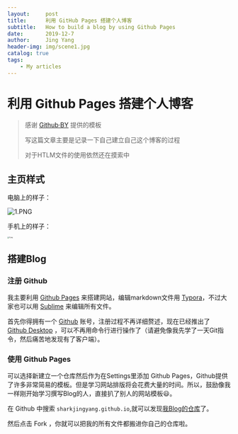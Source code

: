 ```yaml
---
layout:     post
title:      利用 GitHub Pages 搭建个人博客
subtitle:   How to build a blog by using Github Pages
date:       2019-12-7
author:     Jing Yang
header-img: img/scene1.jpg
catalog: true
tags:
    - My articles	
---
```


# 利用 Github Pages 搭建个人博客

> 感谢 [Github·BY](https://github.com/qiubaiying/qiubaiying.github.io) 提供的模板
>
> 写这篇文章主要是记录一下自己建立自己这个博客的过程
>
> 对于HTLM文件的使用依然还在摸索中

## 主页样式

电脑上的样子：

![1.PNG](http://ww1.sinaimg.cn/large/006EGaNZgy1g9osj52bqcj31gw0q01ky.jpg)

手机上的样子：

<img src="http://ww1.sinaimg.cn/large/006EGaNZgy1g9oskdde8qj30u01sz0zx.jpg" alt="2.jpg" style="zoom:25%;" />

## 搭建Blog

### 注册 Github

我主要利用 [Github Pages](https://pages.github.com/) 来搭建网站，编辑markdown文件用 [Typora](https://www.typora.io/)，不过大家也可以用 [Sublime](https://www.sublimetext.com/) 来编辑所有文件。

首先你得拥有一个 [Github](https://github.com/) 账号，注册过程不再详细赘述，现在已经推出了 [Github Desktop](https://desktop.github.com/) ，可以不再用命令行进行操作了（请避免像我先学了一天Git指令，然后痛苦地发现有了客户端）。

### 使用 Github Pages

可以选择新建立一个仓库然后作为在Settings里添加 Github Pages，Github提供了许多非常简易的模板。但是学习网站排版将会花费大量的时间。所以，鼓励像我一样刚开始学习撰写Blog的人，直接扒了别人的网站模板:smiley:。

在 Github 中搜索 `sharkjingyang.github.io`,就可以发现[我Blog的仓库](https://github.com/sharkjingyang/sharkjingyang.github.io)了。

然后点击 Fork ，你就可以把我的所有文件都搬进你自己的仓库啦。